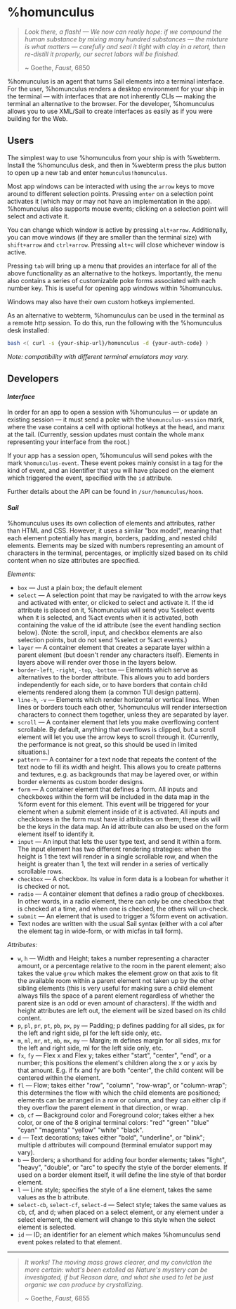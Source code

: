 # %homunculus

> *Look there, a flash! — We now can really hope:* 
> *if we compound the human substance* 
> *by mixing many hundred substances* 
> *— the mixture is what matters — carefully* 
> *and seal it tight with clay in a retort,* 
> *then re-distill it properly,* 
> *our secret labors will be finished.* 
> 
> ~ Goethe, *Faust*, 6850

%homunculus is an agent that turns Sail elements into a terminal interface. For the user, %homunculus renders a desktop environment for your ship in the terminal — with interfaces that are not inherently CLIs — making the terminal an alternative to the browser. For the developer, %homunculus allows you to use XML/Sail to create interfaces as easily as if you were building for the Web.

## Users

The simplest way to use %homunculus from your ship is with %webterm. Install the %homunculus desk, and then in %webterm press the plus button to open up a new tab and enter `homunculus!homunculus`.

Most app windows can be interacted with using the `arrow` keys to move around to different selection points. Pressing `enter` on a selection point activates it (which may or may not have an implementation in the app). %homunculus also supports mouse events; clicking on a selection point will select and activate it.

You can change which window is active by pressing `alt+arrow`. Additionally, you can move windows (if they are smaller than the terminal size) with `shift+arrow` and `ctrl+arrow`. Pressing `alt+c` will close whichever window is active.

Pressing `tab` will bring up a menu that provides an interface for all of the above functionality as an alternative to the hotkeys. Importantly, the menu also contains a series of customizable poke forms associated with each number key. This is useful for opening app windows within %homunculus.

Windows may also have their own custom hotkeys implemented.

As an alternative to webterm, %homunculus can be used in the terminal as a remote http session. To do this, run the following with the %homunculus desk installed: 

```bash
bash <( curl -s {your-ship-url}/homunculus -d {your-auth-code} )
```

*Note:  compatibility with different terminal emulators may vary.*

## Developers

#### *Interface*

In order for an app to open a session with %homunculus — or update an existing session — it must send a poke with the `%homunculus-session` mark, where the vase contains a cell with optional hotkeys at the head, and manx at the tail. (Currently, session updates must contain the whole manx representing your interface from the root.)

If your app has a session open, %homunculus will send pokes with the mark `%homunculus-event`. These event pokes mainly consist in a tag for the kind of event, and an identifier that you will have placed on the element which triggered the event, specified with the `id` attribute.

Further details about the API can be found in `/sur/homunculus/hoon`.

#### *Sail*

%homunculus uses its own collection of elements and attributes, rather than HTML and CSS. However, it uses a similar "box model", meaning that each element potentially has margin, borders, padding, and nested child elements. Elements may be sized with numbers representing an amount of characters in the terminal, percentages, or implicitly sized based on its child content when no size attributes are specified.

*Elements:*

- `box` — Just a plain box; the default element
- `select` — A selection point that may be navigated to with the arrow keys and activated with enter, or clicked to select and activate it. If the id attribute is placed on it, %homunculus will send you %select events when it is selected, and %act events when it is activated, both containing the value of the id attribute (see the event handling section below). (Note: the scroll, input, and checkbox elements are also selection points, but do not send %select or %act events.)
- `layer` — A container element that creates a separate layer within a parent element (but doesn't render any characters itself). Elements in layers above will render over those in the layers below. 
- `border-left`, `-right`, `-top`, `-bottom` — Elements which serve as alternatives to the border attribute. This allows you to add borders independently for each side, or to have borders that contain child elements rendered along them (a common TUI design pattern).
- `line-h`, `-v` — Elements which render horizontal or vertical lines. When lines or borders touch each other, %homunculus will render intersection characters to connect them together, unless they are separated by layer.
- `scroll` — A container element that lets you make overflowing content scrollable. By default, anything that overflows is clipped, but a scroll element will let you use the arrow keys to scroll through it. (Currently, the performance is not great, so this should be used in limited situations.)
- `pattern` — A container for a text node that repeats the content of the text node to fill its width and height. This allows you to create patterns and textures, e.g. as backgrounds that may be layered over, or within border elements as custom border designs.
- `form` — A container element that defines a form. All inputs and checkboxes within the form will be included in the data map in the %form event for this element. This event will be triggered for your element when a submit element inside of it is activated. All inputs and checkboxes in the form must have id attributes on them; these ids will be the keys in the data map. An id attribute can also be used on the form element itself to identify it.
- `input` — An input that lets the user type text, and send it within a form. The input element has two different rendering strategies: when the height is 1 the text will render in a single scrollable row, and when the height is greater than 1, the text will render in a series of vertically scrollable rows.
- `checkbox` — A checkbox. Its value in form data is a loobean for whether it is checked or not.
- `radio` — A container element that defines a radio group of checkboxes. In other words, in a radio element, there can only be one checkbox that is checked at a time, and when one is checked, the others will un-check.
- `submit` — An element that is used to trigger a %form event on activation.
- Text nodes are written with the usual Sail syntax (either with a col after the element tag in wide-form, or with micfas in tall form).

*Attributes:*

- `w`, `h` — Width and Height; takes a number representing a character amount, or a percentage relative to the room in the parent element; also takes the value `grow` which makes the element grow on that axis to fit the available room within a parent element not taken up by the other sibling elements (this is very useful for making sure a child element always fills the space of a parent element regardless of whether the parent size is an odd or even amount of characters). If the width and height attributes are left out, the element will be sized based on its child content.
- `p`, `pl`, `pr`, `pt`, `pb`, `px`, `py` — Padding; p defines padding for all sides, px for the left and right side, pl for the left side only, etc.
- `m`, `ml`, `mr`, `mt`, `mb`, `mx`, `my` — Margin; m defines margin for all sides, mx for the left and right side, ml for the left side only, etc.
- `fx`, `fy` — Flex x and Flex y; takes either "start", "center", "end", or a number; this positions the element's children along the x or y axis by that amount. E.g. if fx and fy are both "center", the child content will be centered within the element.
- `fl` — Flow; takes either "row", "column", "row-wrap", or "column-wrap"; this determines the flow with which the child elements are positioned; elements can be arranged in a row or column, and they can either clip if they overflow the parent element in that direction, or wrap.
- `cb`, `cf` — Background color and Foreground color; takes either a hex color, or one of the 8 original terminal colors: "red" "green" "blue" "cyan" "magenta" "yellow" "white" "black".
- `d` — Text decorations; takes either "bold", "underline", or "blink"; multiple d attributes will compound (terminal emulator support may vary).
- `b` — Borders; a shorthand for adding four border elements; takes "light", "heavy", "double", or "arc" to specify the style of the border elements. If used on a border element itself, it will define the line style of that border element.
- `l` — Line style; specifies the style of a line element, takes the same values as the b attribute.
- `select-cb`, `select-cf`, `select-d` — Select style; takes the same values as cb, cf, and d; when placed on a select element, or any element under a select element, the element will change to this style when the select element is selected.
- `id` — ID; an identifier for an element which makes %homunculus send event pokes related to that element.

---

> *It works! The moving mass grows clearer,* 
> *and my conviction the more certain:* 
> *what's been extolled as Nature's mystery* 
> *can be investigated, if but Reason dare,* 
> *and what she used to let be just organic* 
> *we can produce by crystallizing.* 
> 
> ~ Goethe, *Faust*, 6855
